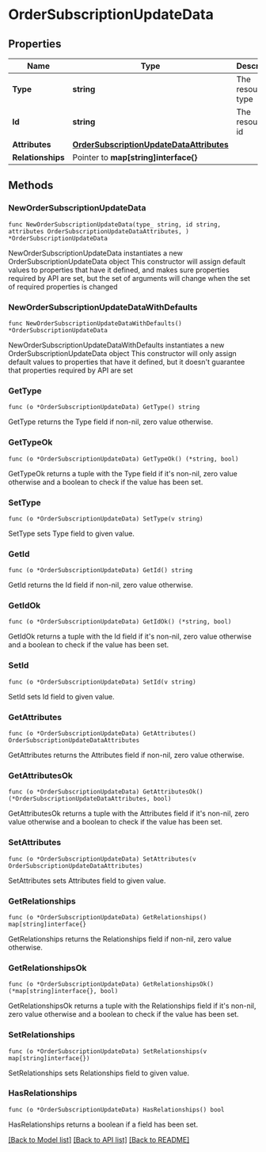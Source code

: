# OrderSubscriptionUpdateData

## Properties

Name | Type | Description | Notes
------------ | ------------- | ------------- | -------------
**Type** | **string** | The resource&#39;s type | [default to "order_subscriptions"]
**Id** | **string** | The resource&#39;s id | 
**Attributes** | [**OrderSubscriptionUpdateDataAttributes**](OrderSubscriptionUpdateDataAttributes.md) |  | 
**Relationships** | Pointer to **map[string]interface{}** |  | [optional] 

## Methods

### NewOrderSubscriptionUpdateData

`func NewOrderSubscriptionUpdateData(type_ string, id string, attributes OrderSubscriptionUpdateDataAttributes, ) *OrderSubscriptionUpdateData`

NewOrderSubscriptionUpdateData instantiates a new OrderSubscriptionUpdateData object
This constructor will assign default values to properties that have it defined,
and makes sure properties required by API are set, but the set of arguments
will change when the set of required properties is changed

### NewOrderSubscriptionUpdateDataWithDefaults

`func NewOrderSubscriptionUpdateDataWithDefaults() *OrderSubscriptionUpdateData`

NewOrderSubscriptionUpdateDataWithDefaults instantiates a new OrderSubscriptionUpdateData object
This constructor will only assign default values to properties that have it defined,
but it doesn't guarantee that properties required by API are set

### GetType

`func (o *OrderSubscriptionUpdateData) GetType() string`

GetType returns the Type field if non-nil, zero value otherwise.

### GetTypeOk

`func (o *OrderSubscriptionUpdateData) GetTypeOk() (*string, bool)`

GetTypeOk returns a tuple with the Type field if it's non-nil, zero value otherwise
and a boolean to check if the value has been set.

### SetType

`func (o *OrderSubscriptionUpdateData) SetType(v string)`

SetType sets Type field to given value.


### GetId

`func (o *OrderSubscriptionUpdateData) GetId() string`

GetId returns the Id field if non-nil, zero value otherwise.

### GetIdOk

`func (o *OrderSubscriptionUpdateData) GetIdOk() (*string, bool)`

GetIdOk returns a tuple with the Id field if it's non-nil, zero value otherwise
and a boolean to check if the value has been set.

### SetId

`func (o *OrderSubscriptionUpdateData) SetId(v string)`

SetId sets Id field to given value.


### GetAttributes

`func (o *OrderSubscriptionUpdateData) GetAttributes() OrderSubscriptionUpdateDataAttributes`

GetAttributes returns the Attributes field if non-nil, zero value otherwise.

### GetAttributesOk

`func (o *OrderSubscriptionUpdateData) GetAttributesOk() (*OrderSubscriptionUpdateDataAttributes, bool)`

GetAttributesOk returns a tuple with the Attributes field if it's non-nil, zero value otherwise
and a boolean to check if the value has been set.

### SetAttributes

`func (o *OrderSubscriptionUpdateData) SetAttributes(v OrderSubscriptionUpdateDataAttributes)`

SetAttributes sets Attributes field to given value.


### GetRelationships

`func (o *OrderSubscriptionUpdateData) GetRelationships() map[string]interface{}`

GetRelationships returns the Relationships field if non-nil, zero value otherwise.

### GetRelationshipsOk

`func (o *OrderSubscriptionUpdateData) GetRelationshipsOk() (*map[string]interface{}, bool)`

GetRelationshipsOk returns a tuple with the Relationships field if it's non-nil, zero value otherwise
and a boolean to check if the value has been set.

### SetRelationships

`func (o *OrderSubscriptionUpdateData) SetRelationships(v map[string]interface{})`

SetRelationships sets Relationships field to given value.

### HasRelationships

`func (o *OrderSubscriptionUpdateData) HasRelationships() bool`

HasRelationships returns a boolean if a field has been set.


[[Back to Model list]](../README.md#documentation-for-models) [[Back to API list]](../README.md#documentation-for-api-endpoints) [[Back to README]](../README.md)


